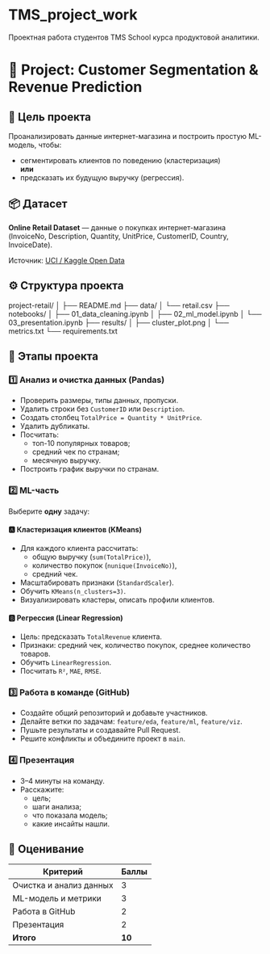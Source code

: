# TMS_project_work
Проектная работа студентов TMS School курса продуктовой аналитики.

# 🛒 Project: Customer Segmentation & Revenue Prediction

## 🎯 Цель проекта
Проанализировать данные интернет-магазина и построить простую ML-модель, чтобы:
- сегментировать клиентов по поведению (кластеризация)  
  **или**
- предсказать их будущую выручку (регрессия).

## 📦 Датасет
**Online Retail Dataset** — данные о покупках интернет-магазина (InvoiceNo, Description, Quantity, UnitPrice, CustomerID, Country, InvoiceDate).

Источник: [UCI / Kaggle Open Data](https://www.kaggle.com/datasets/mashlyn/online-retail-ii)

## ⚙️ Структура проекта
project-retail/
│
├── README.md
├── data/
│ └── retail.csv
├── notebooks/
│ ├── 01_data_cleaning.ipynb
│ ├── 02_ml_model.ipynb
│ └── 03_presentation.ipynb
├── results/
│ ├── cluster_plot.png
│ └── metrics.txt
└── requirements.txt

## 🚀 Этапы проекта

### 1️⃣ Анализ и очистка данных (Pandas)
- Проверить размеры, типы данных, пропуски.
- Удалить строки без `CustomerID` или `Description`.
- Создать столбец `TotalPrice = Quantity * UnitPrice`.
- Удалить дубликаты.
- Посчитать:
  - топ-10 популярных товаров;
  - средний чек по странам;
  - месячную выручку.
- Построить график выручки по странам.

### 2️⃣ ML-часть
Выберите **одну** задачу:

#### 🅰️ Кластеризация клиентов (KMeans)
- Для каждого клиента рассчитать:
  - общую выручку (`sum(TotalPrice)`),
  - количество покупок (`nunique(InvoiceNo)`),
  - средний чек.  
- Масштабировать признаки (`StandardScaler`).
- Обучить `KMeans(n_clusters=3)`.
- Визуализировать кластеры, описать профили клиентов.

#### 🅱️ Регрессия (Linear Regression)
- Цель: предсказать `TotalRevenue` клиента.
- Признаки: средний чек, количество покупок, среднее количество товаров.
- Обучить `LinearRegression`.
- Посчитать `R²`, `MAE`, `RMSE`.

### 3️⃣ Работа в команде (GitHub)
- Создайте общий репозиторий и добавьте участников.
- Делайте ветки по задачам: `feature/eda`, `feature/ml`, `feature/viz`.
- Пушьте результаты и создавайте Pull Request.
- Решите конфликты и объедините проект в `main`.

### 4️⃣ Презентация
- 3–4 минуты на команду.
- Расскажите:
  - цель;
  - шаги анализа;
  - что показала модель;
  - какие инсайты нашли.

## 🧩 Оценивание
| Критерий | Баллы |
|-----------|--------|
| Очистка и анализ данных | 3 |
| ML-модель и метрики | 3 |
| Работа в GitHub | 2 |
| Презентация | 2 |
| **Итого** | **10** |
